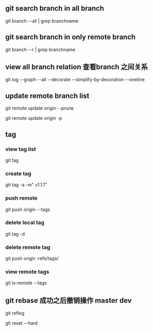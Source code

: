 ## git search branch in all branch 
git branch --all | grep branchname


## git search branch in only remote  branch 
git branch --r | grep branchname


## view all branch relation  查看branch 之间关系
git log --graph --all --decorate --simplify-by-decoration --oneline


## update remote branch list

git remote update origin --prune

git remote update origin -p

## tag

### view tag list
git tag 

### create tag
git tag -a <tagname> -m" v1.1.1"

### push remote

git push origin --tags

### delete local tag
git tag -d <tagname>

### delete remote tag

git push origin :refs/tags/<tagname>


### view remote tags
git ls-remote --tags


## git rebase 成功之后撤销操作 master dev


git reflog 

git reset --hard 
